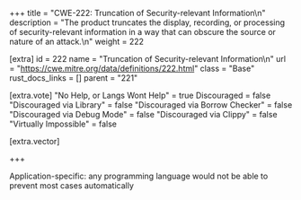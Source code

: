 +++
title = "CWE-222: Truncation of Security-relevant Information\n"
description = "The product truncates the display, recording, or processing of security-relevant information in a way that can obscure the source or nature of an attack.\n"
weight = 222

[extra]
id = 222
name = "Truncation of Security-relevant Information\n"
url = "https://cwe.mitre.org/data/definitions/222.html"
class = "Base"
rust_docs_links = []
parent = "221"

[extra.vote]
"No Help, or Langs Wont Help" = true
Discouraged = false
"Discouraged via Library" = false
"Discouraged via Borrow Checker" = false
"Discouraged via Debug Mode" = false
"Discouraged via Clippy" = false
"Virtually Impossible" = false

[extra.vector]

+++

Application-specific: any programming language would not be able to prevent most cases automatically